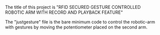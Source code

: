 The title of this project is "RFID SECURED GESTURE CONTROLLED ROBOTIC ARM WITH RECORD AND PLAYBACK FEATURE"

The "justgesture" file is the bare minimum code to control the robotic-arm with gestures by moving the potentiometer placed on the second arm.
